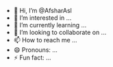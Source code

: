 - 👋 Hi, I’m @AfsharAsl
- 👀 I’m interested in ...
- 🌱 I’m currently learning ...
- 💞️ I’m looking to collaborate on ...
- 📫 How to reach me ...
- 😄 Pronouns: ...
- ⚡ Fun fact: ...

<!---
AfsharAsl/AfsharAsl is a ✨ special ✨ repository because its `README.md` (this file) appears on your GitHub profile.
You can click the Preview link to take a look at your changes.
--->
